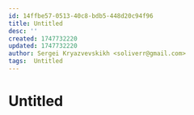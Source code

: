 ```yaml
---
id: 14ffbe57-0513-40c8-bdb5-448d20c94f96
title: Untitled
desc: ''
created: 1747732220
updated: 1747732220
author: Sergei Kryazvevskikh <soliverr@gmail.com>
tags:  Untitled
---
```

# Untitled
